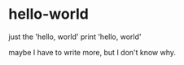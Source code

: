 # hello-world
just the 'hello, world'
print 'hello, world'


maybe I have to write more, but I don't know why.

